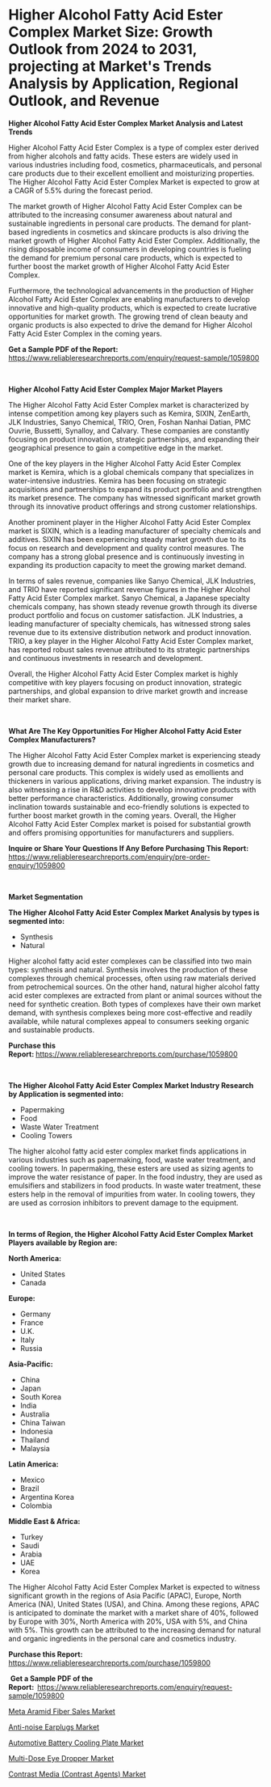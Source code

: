 <p><h1>Higher Alcohol Fatty Acid Ester Complex Market Size: Growth Outlook from 2024 to 2031, projecting at Market's Trends Analysis by Application, Regional Outlook, and Revenue</h1></p><p><strong>Higher Alcohol Fatty Acid Ester Complex Market Analysis and Latest Trends</strong></p>
<p><p>Higher Alcohol Fatty Acid Ester Complex is a type of complex ester derived from higher alcohols and fatty acids. These esters are widely used in various industries including food, cosmetics, pharmaceuticals, and personal care products due to their excellent emollient and moisturizing properties. The Higher Alcohol Fatty Acid Ester Complex Market is expected to grow at a CAGR of 5.5% during the forecast period.</p><p>The market growth of Higher Alcohol Fatty Acid Ester Complex can be attributed to the increasing consumer awareness about natural and sustainable ingredients in personal care products. The demand for plant-based ingredients in cosmetics and skincare products is also driving the market growth of Higher Alcohol Fatty Acid Ester Complex. Additionally, the rising disposable income of consumers in developing countries is fueling the demand for premium personal care products, which is expected to further boost the market growth of Higher Alcohol Fatty Acid Ester Complex.</p><p>Furthermore, the technological advancements in the production of Higher Alcohol Fatty Acid Ester Complex are enabling manufacturers to develop innovative and high-quality products, which is expected to create lucrative opportunities for market growth. The growing trend of clean beauty and organic products is also expected to drive the demand for Higher Alcohol Fatty Acid Ester Complex in the coming years.</p></p>
<p><strong>Get a Sample PDF of the Report:&nbsp;</strong> <a href="https://www.reliableresearchreports.com/enquiry/request-sample/1059800">https://www.reliableresearchreports.com/enquiry/request-sample/1059800</a></p>
<p>&nbsp;</p>
<p><strong>Higher Alcohol Fatty Acid Ester Complex Major Market Players</strong></p>
<p><p>The Higher Alcohol Fatty Acid Ester Complex market is characterized by intense competition among key players such as Kemira, SIXIN, ZenEarth, JLK Industries, Sanyo Chemical, TRIO, Oren, Foshan Nanhai Datian, PMC Ouvrie, Bussetti, Synalloy, and Calvary. These companies are constantly focusing on product innovation, strategic partnerships, and expanding their geographical presence to gain a competitive edge in the market.</p><p>One of the key players in the Higher Alcohol Fatty Acid Ester Complex market is Kemira, which is a global chemicals company that specializes in water-intensive industries. Kemira has been focusing on strategic acquisitions and partnerships to expand its product portfolio and strengthen its market presence. The company has witnessed significant market growth through its innovative product offerings and strong customer relationships.</p><p>Another prominent player in the Higher Alcohol Fatty Acid Ester Complex market is SIXIN, which is a leading manufacturer of specialty chemicals and additives. SIXIN has been experiencing steady market growth due to its focus on research and development and quality control measures. The company has a strong global presence and is continuously investing in expanding its production capacity to meet the growing market demand.</p><p>In terms of sales revenue, companies like Sanyo Chemical, JLK Industries, and TRIO have reported significant revenue figures in the Higher Alcohol Fatty Acid Ester Complex market. Sanyo Chemical, a Japanese specialty chemicals company, has shown steady revenue growth through its diverse product portfolio and focus on customer satisfaction. JLK Industries, a leading manufacturer of specialty chemicals, has witnessed strong sales revenue due to its extensive distribution network and product innovation. TRIO, a key player in the Higher Alcohol Fatty Acid Ester Complex market, has reported robust sales revenue attributed to its strategic partnerships and continuous investments in research and development.</p><p>Overall, the Higher Alcohol Fatty Acid Ester Complex market is highly competitive with key players focusing on product innovation, strategic partnerships, and global expansion to drive market growth and increase their market share.</p></p>
<p>&nbsp;</p>
<p><strong>What Are The Key Opportunities For Higher Alcohol Fatty Acid Ester Complex Manufacturers?</strong></p>
<p><p>The Higher Alcohol Fatty Acid Ester Complex market is experiencing steady growth due to increasing demand for natural ingredients in cosmetics and personal care products. This complex is widely used as emollients and thickeners in various applications, driving market expansion. The industry is also witnessing a rise in R&D activities to develop innovative products with better performance characteristics. Additionally, growing consumer inclination towards sustainable and eco-friendly solutions is expected to further boost market growth in the coming years. Overall, the Higher Alcohol Fatty Acid Ester Complex market is poised for substantial growth and offers promising opportunities for manufacturers and suppliers.</p></p>
<p><strong>Inquire or Share Your Questions If Any Before Purchasing This Report:</strong> <a href="https://www.reliableresearchreports.com/enquiry/pre-order-enquiry/1059800">https://www.reliableresearchreports.com/enquiry/pre-order-enquiry/1059800</a></p>
<p>&nbsp;</p>
<p><strong>Market Segmentation</strong></p>
<p><strong>The Higher Alcohol Fatty Acid Ester Complex Market Analysis by types is segmented into:</strong></p>
<p><ul><li>Synthesis</li><li>Natural</li></ul></p>
<p><p>Higher alcohol fatty acid ester complexes can be classified into two main types: synthesis and natural. Synthesis involves the production of these complexes through chemical processes, often using raw materials derived from petrochemical sources. On the other hand, natural higher alcohol fatty acid ester complexes are extracted from plant or animal sources without the need for synthetic creation. Both types of complexes have their own market demand, with synthesis complexes being more cost-effective and readily available, while natural complexes appeal to consumers seeking organic and sustainable products.</p></p>
<p><strong>Purchase this Report:&nbsp;</strong><a href="https://www.reliableresearchreports.com/purchase/1059800">https://www.reliableresearchreports.com/purchase/1059800</a></p>
<p>&nbsp;</p>
<p><strong>The Higher Alcohol Fatty Acid Ester Complex Market Industry Research by Application is segmented into:</strong></p>
<p><ul><li>Papermaking</li><li>Food</li><li>Waste Water Treatment</li><li>Cooling Towers</li></ul></p>
<p><p>The higher alcohol fatty acid ester complex market finds applications in various industries such as papermaking, food, waste water treatment, and cooling towers. In papermaking, these esters are used as sizing agents to improve the water resistance of paper. In the food industry, they are used as emulsifiers and stabilizers in food products. In waste water treatment, these esters help in the removal of impurities from water. In cooling towers, they are used as corrosion inhibitors to prevent damage to the equipment.</p></p>
<p>&nbsp;</p>
<p><strong>In terms of Region, the Higher Alcohol Fatty Acid Ester Complex Market Players available by Region are:</strong></p>
<p>
    <p> <strong> North America: </strong>
        <ul>
            <li>United States</li>
            <li>Canada</li>
        </ul>
        </p> 
    <p> <strong> Europe: </strong>
        <ul>
            <li>Germany</li>
            <li>France</li>
            <li>U.K.</li>
            <li>Italy</li>
            <li>Russia</li>
        </ul>
        </p> 
    <p> <strong> Asia-Pacific: </strong>
        <ul>
            <li>China</li>
            <li>Japan</li>
            <li>South Korea</li>
            <li>India</li>
            <li>Australia</li>
            <li>China Taiwan</li>
            <li>Indonesia</li>
            <li>Thailand</li>
            <li>Malaysia</li>
        </ul>
        </p> 
    <p> <strong> Latin America: </strong>
        <ul>
            <li>Mexico</li>
            <li>Brazil</li>
            <li>Argentina Korea</li>
            <li>Colombia</li>
        </ul>
        </p> 
    <p> <strong> Middle East & Africa: </strong>
        <ul>
            <li>Turkey</li>
            <li>Saudi</li>
            <li>Arabia</li>
            <li>UAE</li>
            <li>Korea</li>
        </ul>
    </p>
    </p>
<p><p>The Higher Alcohol Fatty Acid Ester Complex Market is expected to witness significant growth in the regions of Asia Pacific (APAC), Europe, North America (NA), United States (USA), and China. Among these regions, APAC is anticipated to dominate the market with a market share of 40%, followed by Europe with 30%, North America with 20%, USA with 5%, and China with 5%. This growth can be attributed to the increasing demand for natural and organic ingredients in the personal care and cosmetics industry.</p></p>
<p><strong>Purchase this Report: </strong><a href="https://www.reliableresearchreports.com/purchase/1059800">https://www.reliableresearchreports.com/purchase/1059800</a></p>
<p>&nbsp;<strong>Get a Sample PDF of the Report:&nbsp;&nbsp;</strong><a href="https://www.reliableresearchreports.com/enquiry/request-sample/1059800">https://www.reliableresearchreports.com/enquiry/request-sample/1059800</a></p>
<p><strong></strong></p>
<p><p><a href="https://github.com/sofayahoo2023/Market-Research-Report-List-3/blob/main/meta-aramid-fiber-sales-market.md">Meta Aramid Fiber Sales Market</a></p><p><a href="https://github.com/joannesouthgate/Market-Research-Report-List-1/blob/main/anti-noise-earplugs-market.md">Anti-noise Earplugs Market</a></p><p><a href="https://issuu.com/reportprime-2/docs/automotive-battery-cooling-plate-market-size-2030.">Automotive Battery Cooling Plate Market</a></p><p><a href="https://issuu.com/reportprime-2/docs/multi-dose-eye-dropper-market-size-2030.pptx">Multi-Dose Eye Dropper Market</a></p><p><a href="https://github.com/nicholepatriciadoylenwnrjr0/Market-Research-Report-List-1/blob/main/contrast-media-contrast-agents-market.md">Contrast Media (Contrast Agents) Market</a></p></p>